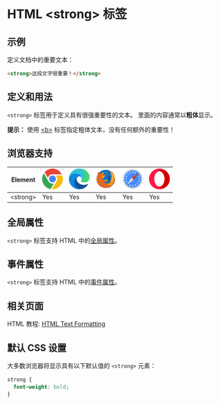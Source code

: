 HTML \<strong> 标签
===

## 示例

定义文档中的重要文本：

```html idoc:preview:iframe
<strong>这段文字很重要！</strong>
```

## 定义和用法

`<strong>` 标签用于定义具有很强重要性的文本。 里面的内容通常以**粗体**显示。

**提示：** 使用 [\<b>](./b.md) 标签指定粗体文本，没有任何额外的重要性！

## 浏览器支持

| Element | ![chrome][1] | ![edge][2] | ![firefox][3] | ![safari][4] | ![opera][5] |
| ------- | --- | --- | --- | --- | --- |
| \<strong> | Yes | Yes | Yes | Yes | Yes |

## 全局属性

`<strong>` 标签支持 HTML 中的[全局属性](../reference/standardattributes.md)。

## 事件属性

`<strong>` 标签支持 HTML 中的[事件属性](../reference/eventattributes.md)。

## 相关页面

HTML 教程: [HTML Text Formatting](../tutorial/formatting.md)

## 默认 CSS 设置

大多数浏览器将显示具有以下默认值的 `<strong>` 元素：

```css
strong {
  font-weight: bold;
}
```


[1]: ../assets/chrome.svg
[2]: ../assets/edge.svg
[3]: ../assets/firefox.svg
[4]: ../assets/safari.svg
[5]: ../assets/opera.svg